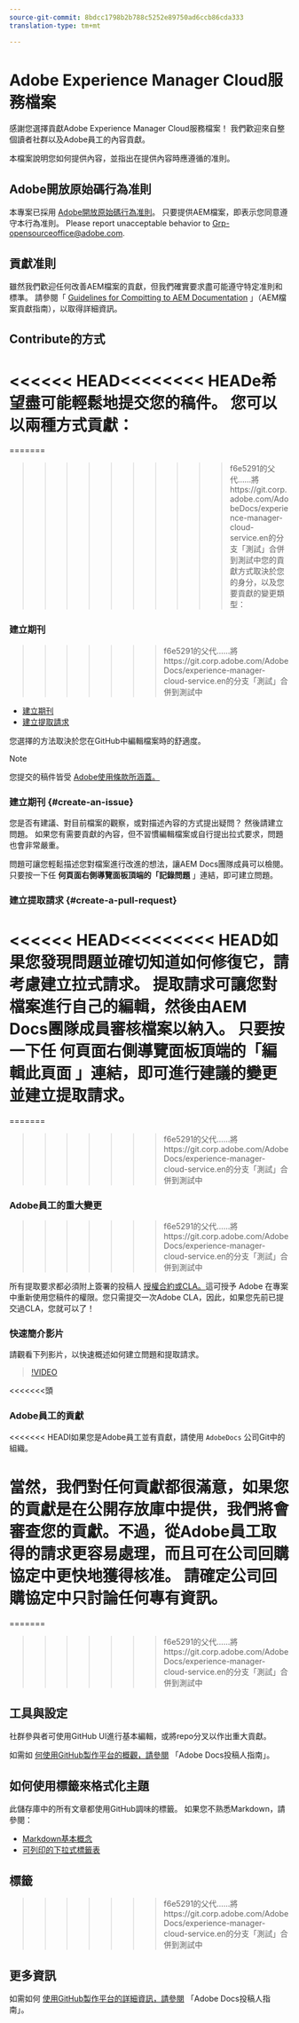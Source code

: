 ```yaml
---
source-git-commit: 8bdcc1798b2b788c5252e89750ad6ccb86cda333
translation-type: tm+mt

---
```

# Adobe Experience Manager Cloud服務檔案

感謝您選擇貢獻Adobe Experience Manager Cloud服務檔案！ 我們歡迎來自整個讀者社群以及Adobe員工的內容貢獻。

本檔案說明您如何提供內容，並指出在提供內容時應遵循的准則。

## Adobe開放原始碼行為准則

本專案已採用 [Adobe開放原始碼行為准則](code-of-conduct.md)。 只要提供AEM檔案，即表示您同意遵守本行為准則。 Please report unacceptable behavior to [Grp-opensourceoffice@adobe.com](mailto:Grp-opensourceoffice@adobe.com).

## 貢獻准則

雖然我們歡迎任何改善AEM檔案的貢獻，但我們確實要求盡可能遵守特定准則和標準。 請參閱「 [Guidelines for Compitting to AEM Documentation](guidelines.md) 」（AEM檔案貢獻指南），以取得詳細資訊。

## Contribute的方式

&lt;&lt;&lt;&lt;&lt;&lt; HEAD&lt;&lt;&lt;&lt;&lt;&lt;&lt;&lt; HEADe希望盡可能輕鬆地提交您的稿件。 您可以以兩種方式貢獻：
=======
=======
>>>>>>>>>>f6e5291的父代……將https://git.corp.adobe.com/AdobeDocs/experience-manager-cloud-service.en的分支「測試」合併到測試中您的貢獻方式取決於您的身分，以及您要貢獻的變更類型：





> 

### 建立期刊
>>>>>>>f6e5291的父代……將https://git.corp.adobe.com/AdobeDocs/experience-manager-cloud-service.en的分支「測試」合併到測試中







* [建立期刊](#create-an-issue)
* [建立提取請求](#create-a-pull-request)

您選擇的方法取決於您在GitHub中編輯檔案時的舒適度。

>[!NOTE]
您提交的稿件皆受 [Adobe使用條款所涵蓋。](https://www.adobe.com/legal/terms.html)

### 建立期刊 {#create-an-issue}

您是否有建議、對目前檔案的觀察，或對描述內容的方式提出疑問？ 然後請建立問題。 如果您有需要貢獻的內容，但不習慣編輯檔案或自行提出拉式要求，問題也會非常嚴重。

問題可讓您輕鬆描述您對檔案進行改進的想法，讓AEM Docs團隊成員可以檢閱。 只要按一下任 **何頁面右側導覽面板頂端的「記錄問題** 」連結，即可建立問題。

### 建立提取請求 {#create-a-pull-request}

&lt;&lt;&lt;&lt;&lt;&lt; HEAD&lt;&lt;&lt;&lt;&lt;&lt;&lt;&lt;&lt; HEAD如果您發現問題並確切知道如何修復它，請考慮建立拉式請求。 提取請求可讓您對檔案進行自己的編輯，然後由AEM Docs團隊成員審核檔案以納入。 只要按一下任 **何頁面右側導覽面板頂端的「編輯此頁面** 」連結，即可進行建議的變更並建立提取請求。
=======
=======
>>>>>>>f6e5291的父代……將https://git.corp.adobe.com/AdobeDocs/experience-manager-cloud-service.en的分支「測試」合併到測試中






### Adobe員工的重大變更
>>>>>>>f6e5291的父代……將https://git.corp.adobe.com/AdobeDocs/experience-manager-cloud-service.en的分支「測試」合併到測試中







所有提取要求都必須附上簽署的投稿人 [授權合約或CLA。](https://opensource.adobe.com/cla.html)這可授予 Adobe 在專案中重新使用您稿件的權限。您只需提交一次Adobe CLA，因此，如果您先前已提交過CLA，您就可以了！

### 快速簡介影片

請觀看下列影片，以快速概述如何建立問題和提取請求。

>[!VIDEO](https://video.tv.adobe.com/v/27069)

&lt;&lt;&lt;&lt;&lt;&lt;&lt;頭
### Adobe員工的貢獻

&lt;&lt;&lt;&lt;&lt;&lt;&lt; HEADI如果您是Adobe員工並有貢獻，請使用 `AdobeDocs` 公司Git中的組織。

當然，我們對任何貢獻都很滿意，如果您的貢獻是在公開存放庫中提供，我們將會審查您的貢獻。不過，從Adobe員工取得的請求更容易處理，而且可在公司回購協定中更快地獲得核准。 請確定公司回購協定中只討論任何專有資訊。
=======
=======
>>>>>>>f6e5291的父代……將https://git.corp.adobe.com/AdobeDocs/experience-manager-cloud-service.en的分支「測試」合併到測試中






## 工具與設定

社群參與者可使用GitHub UI進行基本編輯，或將repo分叉以作出重大貢獻。

如需如 [何使用GitHub製作平台的概觀，請參閱](https://docs.adobe.com/help/en/contributor/contributor-guide/introduction.html) 「Adobe Docs投稿人指南」。

## 如何使用標籤來格式化主題

此儲存庫中的所有文章都使用GitHub調味的標籤。 如果您不熟悉Markdown，請參閱：

* [Markdown基本概念](https://help.github.com/articles/getting-started-with-writing-and-formatting-on-github/)
* [可列印的下拉式標籤表](https://guides.github.com/pdfs/markdown-cheatsheet-online.pdf)

## 標籤
>>>>>>>f6e5291的父代……將https://git.corp.adobe.com/AdobeDocs/experience-manager-cloud-service.en的分支「測試」合併到測試中







## 更多資訊

如需如何 [使用GitHub製作平台的詳細資訊，請參閱](https://docs.adobe.com/help/en/contributor/contributor-guide/introduction.html) 「Adobe Docs投稿人指南」。
